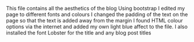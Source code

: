 This file contains all the aesthetics of the blog
Using bootstrap I edited my page to different fonts and colours
I changed the padding of the text on the page so that the text is added away from the margin
I found HTML colour options via the internet and added my own light blue affect to the file.
I also installed the font Lobster for the title and any blog post titles
